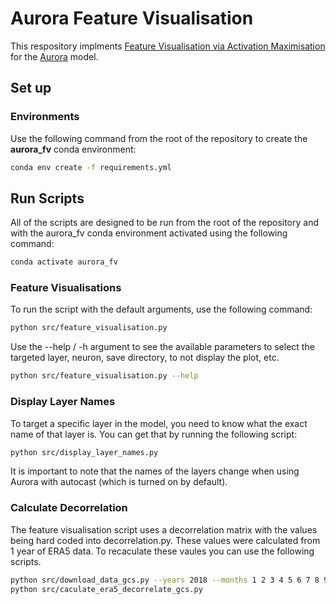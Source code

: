 # Aurora Feature Visualisation
This respository implments [Feature Visualisation via Activation Maximisation](https://distill.pub/2017/feature-visualization/) for the [Aurora](https://github.com/microsoft/aurora/blob/main/aurora/model/aurora.py) model.

## Set up

### Environments
Use the following command from the root of the repository to create the **aurora_fv** conda environment:
```bash
conda env create -f requirements.yml
```

## Run Scripts
All of the scripts are designed to be run from the root of the repository and with the aurora_fv conda environment activated using the following command:
```bash
conda activate aurora_fv
```

### Feature Visualisations
To run the script with the default arguments, use the following command:
```bash
python src/feature_visualisation.py
```

Use the --help / -h argument to see the available parameters to select the targeted layer, neuron, save directory, to not display the plot, etc.
```bash
python src/feature_visualisation.py --help
```


### Display Layer Names
To target a specific layer in the model, you need to know what the exact name of that layer is. You can get that by running the following script:
```bash
python src/display_layer_names.py
```
It is important to note that the names of the layers change when using Aurora with autocast (which is turned on by default).

### Calculate Decorrelation
The feature visualisation script uses a decorrelation matrix with the values being hard coded into decorrelation.py. These values were calculated from 1 year of ERA5 data. To recaculate these vaules you can use the following scripts.

```bash
python src/download_data_gcs.py --years 2018 --months 1 2 3 4 5 6 7 8 9 10 11 12 --days 1 15
python src/caculate_era5_decorrelate_gcs.py
```
